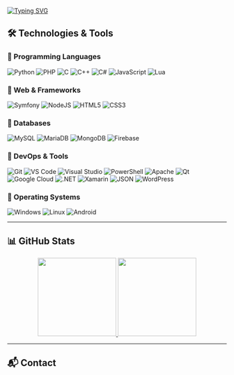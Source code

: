 [![Typing SVG](https://readme-typing-svg.demolab.com?font=Fira+Code&pause=1000&color=6793F7&width=435&lines=Hi%2C+everyone!+I'm+Maxime+.;Welcome+to+my+Github+profile!+)](https://git.io/typing-svg)

## 🛠️ Technologies & Tools  

### 🔹 Programming Languages  
![Python](https://img.shields.io/badge/Python-%233776AB.svg?style=for-the-badge&logo=python&logoColor=white)  ![PHP](https://img.shields.io/badge/PHP-%23777BB4.svg?style=for-the-badge&logo=php&logoColor=white)  ![C](https://img.shields.io/badge/C-%2300599C.svg?style=for-the-badge&logo=c&logoColor=white)  ![C++](https://img.shields.io/badge/C++-%2300599C.svg?style=for-the-badge&logo=c%2B%2B&logoColor=white)  ![C#](https://img.shields.io/badge/C%23-%23239120.svg?style=for-the-badge&logo=c-sharp&logoColor=white)  ![JavaScript](https://img.shields.io/badge/JavaScript-%23F7DF1E.svg?style=for-the-badge&logo=javascript&logoColor=black)  ![Lua](https://img.shields.io/badge/Lua-%23007ACC.svg?style=for-the-badge&logo=lua&logoColor=white)  

### 🔹 Web & Frameworks  
![Symfony](https://img.shields.io/badge/Symfony-%23000000.svg?style=for-the-badge&logo=symfony&logoColor=white)  ![NodeJS](https://img.shields.io/badge/Node.js-%2343853D.svg?style=for-the-badge&logo=node.js&logoColor=white)  ![HTML5](https://img.shields.io/badge/HTML5-%23E34F26.svg?style=for-the-badge&logo=html5&logoColor=white)  ![CSS3](https://img.shields.io/badge/CSS3-%231572B6.svg?style=for-the-badge&logo=css3&logoColor=white)  

### 🔹 Databases  
![MySQL](https://img.shields.io/badge/MySQL-%234479A1.svg?style=for-the-badge&logo=mysql&logoColor=white)  ![MariaDB](https://img.shields.io/badge/MariaDB-%23447E9C.svg?style=for-the-badge&logo=mariadb&logoColor=white)  ![MongoDB](https://img.shields.io/badge/MongoDB-%2347A248.svg?style=for-the-badge&logo=mongodb&logoColor=white)  ![Firebase](https://img.shields.io/badge/Firebase-%23FFCA28.svg?style=for-the-badge&logo=firebase&logoColor=black)  

### 🔹 DevOps & Tools  
![Git](https://img.shields.io/badge/Git-%23F05032.svg?style=for-the-badge&logo=git&logoColor=white)  ![VS Code](https://img.shields.io/badge/VS%20Code-%23007ACC.svg?style=for-the-badge&logo=visual-studio-code&logoColor=white)  ![Visual Studio](https://img.shields.io/badge/Visual%20Studio-%235C2D91.svg?style=for-the-badge&logo=visual-studio&logoColor=white) ![PowerShell](https://img.shields.io/badge/PowerShell-%235A5A5A.svg?style=for-the-badge&logo=powershell&logoColor=white)  ![Apache](https://img.shields.io/badge/Apache-%23D42029.svg?style=for-the-badge&logo=apache&logoColor=white)  ![Qt](https://img.shields.io/badge/Qt-%23269B4A.svg?style=for-the-badge&logo=qt&logoColor=white)  ![Google Cloud](https://img.shields.io/badge/Google%20Cloud-%234285F4.svg?style=for-the-badge&logo=google-cloud&logoColor=white)  ![.NET](https://img.shields.io/badge/.NET-%235C2D91.svg?style=for-the-badge&logo=dotnet&logoColor=white)  ![Xamarin](https://img.shields.io/badge/Xamarin-%234349AE.svg?style=for-the-badge&logo=xamarin&logoColor=white)  ![JSON](https://img.shields.io/badge/JSON-%23000000.svg?style=for-the-badge&logo=json&logoColor=white)  ![WordPress](https://img.shields.io/badge/WordPress-%2321759B.svg?style=for-the-badge&logo=wordpress&logoColor=white)  

### 🔹 Operating Systems  
![Windows](https://img.shields.io/badge/Windows-%230078D6.svg?style=for-the-badge&logo=windows&logoColor=white) ![Linux](https://img.shields.io/badge/Linux-%23FCC624.svg?style=for-the-badge&logo=linux&logoColor=black) ![Android](https://img.shields.io/badge/Android-%233DDC84.svg?style=for-the-badge&logo=android&logoColor=black)  

---
## 📊 GitHub Stats  

<div align="center">
  <a href="https://github.com/Maxime041">
    <img height="180px" src="https://github-readme-stats-rho-seven-14.vercel.app/api?username=Maxime041&show_icons=true&theme=one_dark_pro&include_all_commits=true&count_private=true"/>
    <img height="180px" src="https://github-readme-stats-rho-seven-14.vercel.app/api/top-langs/?username=Maxime041&layout=compact&langs_count=10&theme=one_dark_pro"/>
  </a>
</div>

---
## 📬 Contact  

<!--<div> 
  <a href="https://www.linkedin.com/in/maxime041" target="_blank">
    <img src="https://img.shields.io/badge/-LinkedIn-%230077B5?style=for-the-badge&logo=linkedin&logoColor=white" target="_blank">
  </a> 
  <a href="mailto:Maxime041@gmail.com">
    <img src="https://img.shields.io/badge/-Gmail-%23333?style=for-the-badge&logo=gmail&logoColor=white" target="_blank">
  </a>
</div>  -->
